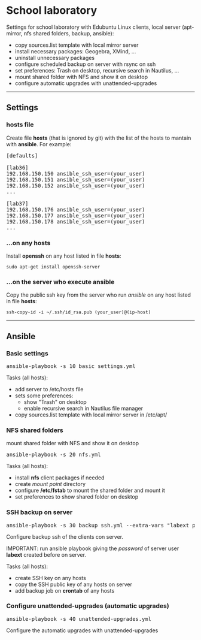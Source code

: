 # School laboratory

Settings for school laboratory with Edubuntu Linux clients, local server (apt-mirror, nfs shared folders, backup, ansible):

- copy sources.list template with local mirror server
- install necessary packages: Geogebra, XMind, ...
- uninstall unnecessary packages
- configure scheduled backup on server with rsync on ssh
- set preferences: Trash on desktop, recursive search in Nautilus, ...
- mount shared folder with NFS and show it on desktop
- configure automatic upgrades with unattended-upgrades

---
## Settings

### hosts file
Create file **hosts** (that is ignored by git) with the list of the hosts to mantain with **ansible**. For example:

<pre>
[defaults]

[lab36]
192.168.150.150 ansible_ssh_user=(your_user)
192.168.150.151 ansible_ssh_user=(your_user)
192.168.150.152 ansible_ssh_user=(your_user)
...

[lab37]
192.168.150.176 ansible_ssh_user=(your_user)
192.168.150.177 ansible_ssh_user=(your_user)
192.168.150.178 ansible_ssh_user=(your_user)
...
</pre>


### ...on any hosts
Install **openssh** on any host listed in file **hosts**:
<pre><code>sudo apt-get install openssh-server</code></pre>

### ...on the server who execute ansible
Copy the public ssh key from the server who run *ansible* on any host listed in file **hosts**:
<pre><code>ssh-copy-id -i ~/.ssh/id_rsa.pub (your_user)@(ip-host)</code></pre>

---
## Ansible

### Basic settings
<pre>
ansible-playbook -s 10_basic_settings.yml
</pre>

Tasks (all hosts):

- add server to /etc/hosts file
- sets some preferences:
    - show "Trash" on desktop 
    - enable recursive search in Nautilus file manager
- copy sources.list template with local mirror server in /etc/apt/

### NFS shared folders
mount shared folder with NFS and show it on desktop

<pre>
ansible-playbook -s 20_nfs.yml
</pre>

Tasks (all hosts):

- install **nfs** client packages if needed
- create *mount point* directory
- configure **/etc/fstab** to mount the shared folder and mount it
- set preferences to show shared folder on desktop

### SSH backup on server
<pre>
ansible-playbook -s 30_backup_ssh.yml --extra-vars "labext_pwd=(password_of_user_labext"
</pre>

Configure backup ssh of the clients con server. 

IMPORTANT: run ansible playbook giving the *password* of server user **labext** created before on server.

Tasks (all hosts):

- create SSH key on any hosts
- copy the SSH public key of any hosts on server
- add backup job on **crontab** of any hosts

### Configure unattended-upgrades (automatic upgrades)
<pre>
ansible-playbook -s 40_unattended-upgrades.yml
</pre>

Configure the automatic upgrades with unattended-upgrades